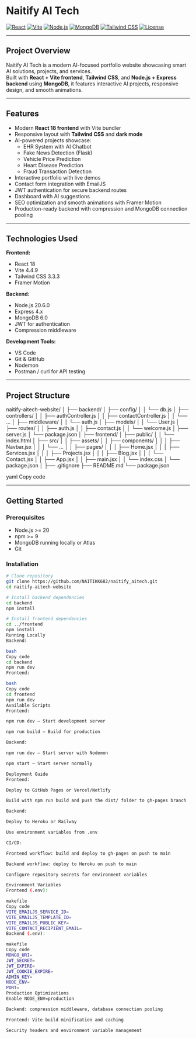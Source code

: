 # Naitify AI Tech

[![React](https://img.shields.io/badge/React-18-blue)](https://reactjs.org/)
[![Vite](https://img.shields.io/badge/Vite-4.4.9-green)](https://vitejs.dev/)
[![Node.js](https://img.shields.io/badge/Node.js-20.6.0-lightgreen)](https://nodejs.org/)
[![MongoDB](https://img.shields.io/badge/MongoDB-6.0-brightgreen)](https://www.mongodb.com/)
[![Tailwind CSS](https://img.shields.io/badge/TailwindCSS-3.3.3-blueviolet)](https://tailwindcss.com/)
[![License](https://img.shields.io/badge/License-MIT-yellow)](LICENSE)

---

## Project Overview

Naitify AI Tech is a modern AI-focused portfolio website showcasing smart AI solutions, projects, and services.  
Built with **React + Vite frontend**, **Tailwind CSS**, and **Node.js + Express backend** using **MongoDB**, it features interactive AI projects, responsive design, and smooth animations.

---

## Features

- Modern **React 18 frontend** with Vite bundler
- Responsive layout with **Tailwind CSS** and **dark mode**
- AI-powered projects showcase:
  - EHR System with AI Chatbot
  - Fake News Detection (Flask)
  - Vehicle Price Prediction
  - Heart Disease Prediction
  - Fraud Transaction Detection
- Interactive portfolio with live demos
- Contact form integration with EmailJS
- JWT authentication for secure backend routes
- Dashboard with AI suggestions
- SEO optimization and smooth animations with Framer Motion
- Production-ready backend with compression and MongoDB connection pooling

---

## Technologies Used

**Frontend:**
- React 18
- Vite 4.4.9
- Tailwind CSS 3.3.3
- Framer Motion

**Backend:**
- Node.js 20.6.0
- Express 4.x
- MongoDB 6.0
- JWT for authentication
- Compression middleware

**Development Tools:**
- VS Code
- Git & GitHub
- Nodemon
- Postman / curl for API testing

---

## Project Structure

naitify-aitech-website/
│
├── backend/
│ ├── config/
│ │ └── db.js
│ ├── controllers/
│ │ ├── authController.js
│ │ ├── contactController.js
│ │ └── ...
│ ├── middleware/
│ │ └── auth.js
│ ├── models/
│ │ └── User.js
│ ├── routes/
│ │ ├── auth.js
│ │ ├── contact.js
│ │ └── welcome.js
│ ├── server.js
│ └── package.json
│
├── frontend/
│ ├── public/
│ │ └── index.html
│ ├── src/
│ │ ├── assets/
│ │ ├── components/
│ │ │ ├── Navbar.jsx
│ │ │ └── ...
│ │ ├── pages/
│ │ │ ├── Home.jsx
│ │ │ ├── Services.jsx
│ │ │ ├── Projects.jsx
│ │ │ ├── Blog.jsx
│ │ │ └── Contact.jsx
│ │ ├── App.jsx
│ │ ├── main.jsx
│ │ └── index.css
│ └── package.json
│
├── .gitignore
├── README.md
└── package.json

yaml
Copy code

---

## Getting Started

### Prerequisites

- Node.js >= 20
- npm >= 9
- MongoDB running locally or Atlas
- Git

### Installation

```bash
# Clone repository
git clone https://github.com/NAITIKK682/naitify_aitech.git
cd naitify-aitech-website

# Install backend dependencies
cd backend
npm install

# Install frontend dependencies
cd ../frontend
npm install
Running Locally
Backend:

bash
Copy code
cd backend
npm run dev
Frontend:

bash
Copy code
cd frontend
npm run dev
Available Scripts
Frontend:

npm run dev – Start development server

npm run build – Build for production

Backend:

npm run dev – Start server with Nodemon

npm start – Start server normally

Deployment Guide
Frontend:

Deploy to GitHub Pages or Vercel/Netlify

Build with npm run build and push the dist/ folder to gh-pages branch

Backend:

Deploy to Heroku or Railway

Use environment variables from .env

CI/CD:

Frontend workflow: build and deploy to gh-pages on push to main

Backend workflow: deploy to Heroku on push to main

Configure repository secrets for environment variables

Environment Variables
Frontend (.env):

makefile
Copy code
VITE_EMAILJS_SERVICE_ID=
VITE_EMAILJS_TEMPLATE_ID=
VITE_EMAILJS_PUBLIC_KEY=
VITE_CONTACT_RECIPIENT_EMAIL=
Backend (.env):

makefile
Copy code
MONGO_URI=
JWT_SECRET=
JWT_EXPIRE=
JWT_COOKIE_EXPIRE=
ADMIN_KEY=
NODE_ENV=
PORT=
Production Optimizations
Enable NODE_ENV=production

Backend: compression middleware, database connection pooling

Frontend: Vite build minification and caching

Security headers and environment variable management